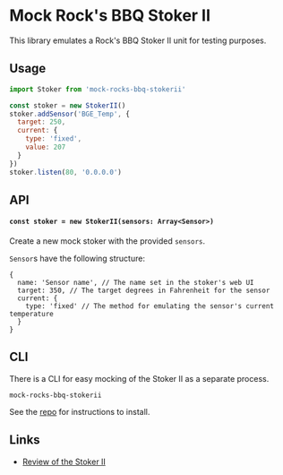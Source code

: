 # Mock Rock's BBQ Stoker II

This library emulates a Rock's BBQ Stoker II unit for testing purposes.

## Usage

```javascript
import Stoker from 'mock-rocks-bbq-stokerii'

const stoker = new StokerII()
stoker.addSensor('BGE_Temp', {
  target: 250,
  current: {
    type: 'fixed',
    value: 207
  }
})
stoker.listen(80, '0.0.0.0')
```

## API

#### `const stoker = new StokerII(sensors: Array<Sensor>)`

Create a new mock stoker with the provided `sensors`.

`Sensor`s have the following structure:

```
{
  name: 'Sensor name', // The name set in the stoker's web UI
  target: 350, // The target degrees in Fahrenheit for the sensor
  current: {
    type: 'fixed' // The method for emulating the sensor's current temperature
  }
}
```

## CLI

There is a CLI for easy mocking of the Stoker II as a separate process.

```console
mock-rocks-bbq-stokerii
```

See the [repo](https://github.com/lejeunerenard/mock-rocks-bbq-stokerii-cli) for
instructions to install.

## Links

- [Review of the Stoker II](https://amazingribs.com/thermometers/rocks-bar-b-que-stoker-ii/)
